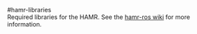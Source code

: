 #hamr-libraries  
Required libraries for the HAMR. See the [hamr-ros wiki](https://github.com/ehyoo/hamr-ros/wiki) for more information. 
